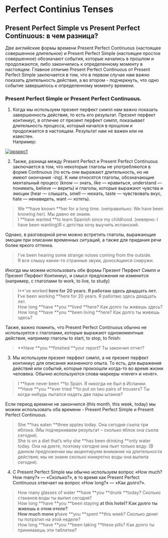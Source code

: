# Perfect Continius  Tenses

## Present Perfect Simple vs Present Perfect Continuous: в чем разница?

Две английские формы времени Present Perfect Continuous \(настоящее совершенное длительное\) и Present Perfect Simple \(настоящее простое совершенное\) обозначают события, которые начались в прошлом и продолжаются, либо закончились к определенному моменту в настоящем. Главное отличие Present Perfect Continuous от Present Perfect Simple заключается в том, что в первом случае нам важно показать длительность действия, а во втором - подчеркнуть, что одно событие завершилось к определенному моменту времени.

### Present Perfect Simple or Present Perfect Continuous.

1. Когда мы используем презент перфект симпл нам важно показать завершенность действия, то есть его результат. Презент перфект континиус, в отличие от презент перфект симпл, показывает длительность процесса, который начался в прошлом и продолжается в настоящем. Результат нам не важен или не известен.  
Например:

[![](https://puzzle-english.com/wp-content/uploads/ppsppc1.jpg "ppsppc1")](https://puzzle-english.com/wp-content/uploads/ppsppc1.jpg)

2. Также, разница между Present Perfect и Present Perfect Continuous заключается в том, что некоторые глаголы не употребляются в форме Continuous \(то есть они выражают длительность, но не имеют окончания -ing\). К ним относятся глаголы, обозначающие ментальный процесс \(know — знать, like — нравиться, understand — понимать, believe — верить\) и глаголы, которые выражают чувства и эмоции \(hear — слышать, smell — нюхать, taste — чувствовать вкус, hate — ненавидеть, want — хотеть\).

> We **have known **her for a long time. \(неправильно: We have been knowing her\). Мы давно ее знаем.  
> I **have wanted **to learn Spanish since my childhood. \(неверно: I have been wanting\)Я с детства хочу выучить испанский.

Однако, в разговорной речи можно встретить глаголы, выражающие эмоции при описании временных ситуаций, а также для придания речи более яркого оттенка.

> I’ve been hearing some strange noises coming from the outside.  
> Я все слышу какие-то странные звуки, доносящиеся снаружи.

Иногда мы можем использовать обе формы Презент Перфект Симпл и Презент Перфект Континиус, и смысл предложения не изменится \(например, с глаголами to work, to live, to study\)

> I**’ve worked **here for 20 years. Я работаю здесь двадцать лет.  
> I**’ve been working **here for 20 years. Я работаю здесь двадцать лет.  
> How long **have **you **lived **here? Как долго ты живешь здесь?  
> How long **have **you **been living **here? Как долго ты живешь здесь?

Также, важно помнить, что Present Perfect Continuous обычно не используется с глаголами, которые выражают одномоментные действия, например глаголы to start, to stop, to finish:

> **Have **you **finished **your report? Ты закончил отчет?

3. Мы используем презент перфект симпл, а не презент перфект континиус для описания жизненного опыта. То есть, для выражения действий или событий, которые произошли когда-то во время жизни человека. Обычно используются слова-маркеры «never» и «ever».

> I **have never been **to Spain. Я никогда не был в Испании.  
> **Have **you **ever tried **to put on two pairs of trousers? Ты когда-нибудь пытался надеть две пары штанов?

Если период времени не закончился \(this month, this week, today\) мы можем использовать оба времени - Present Perfect Simple и Present Perfect Continuous.

> She **has eaten **three apples today. Она сегодня съела три яблока. \(Мы подчеркиваем результат – сколько яблок она съела сегодня\).  
> She is on a diet that’s why she **has been drinking **only water today. Она на диете, поэтому сегодня она пьет только воду. \(В данном предложении мы акцентируем внимание на длительности действия; мы не знаем сколько конкретно воды она выпила сегодня\).

4. C Present Perfect Simple мы обычно используем вопрос «How much? How many?» — «Сколько?», в то время как Present Perfect Continuous отвечает на вопрос «How long?» — «Как долго?».

> How many glasses of water **have **you **drunk **today? Сколько стаканов воды ты выпил сегодня?  
> How long **have **you **been staying **at this hotel? Как долго ты живешь в этом отеле?  
> How much mone y**have **you **spent **this week? Сколько денег ты потратил на этой неделе?  
> How long **have **you **been taking **these pills? Как долго ты принимаешь эти таблетки?



